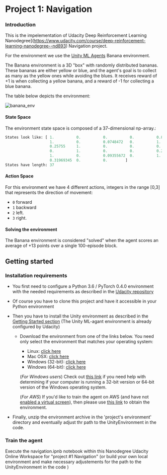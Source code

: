 # Project 1: Navigation

### Introduction

This is the impelementation of Udacity Deep Reinforcement Learning Nanodegree](https://www.udacity.com/course/deep-reinforcement-learning-nanodegree--nd893)   Navigation project. 

For the environment we use the [Unity ML Agents](https://github.com/Unity-Technologies/ml-agents) Banana environment.

The Banana environment is a 3D "box" with randomly distributed bananas.  These bananas are either yellow or blue, and the agent's goal is to collect as many as the yellow ones while avoiding the blues. It receives reward of +1 is when collecting a yellow banana, and a reward of -1 for collecting a blue banana.

The table below depicts the environment:

![banana_env](env.gif)



#### State Space

The environment state space is composed of a 37-dimensional np-array.:

```python
States look like: [ 1.          0.          0.          0.          0.84408134  0.          0.
                    1.          0.          0.0748472   0.          1.          0.          0.
                    0.25755     1.          0.          0.          0.          0.74177343
                    0.          1.          0.          0.          0.25854847  0.          0.
                    1.          0.          0.09355672  0.          1.          0.          0.
                    0.31969345  0.          0.        ]
States have length: 37
```


#### Action Space

For this environment we have 4 different actions, integers in the range [0,3] that represents the direction of movement:

- `0` forward
- `1` backward
- `2` left.
- `3` right.

#### Solving the environment

The Banana environment is considered "solved" when the agent scores an average of +13 points over a single 100-episode block.


## Getting started

### Installation requirements

- You first need to configure a Python 3.6 / PyTorch 0.4.0 environment with the needed requirements as described in the [Udacity repository](https://github.com/udacity/deep-reinforcement-learning#dependencies)
- Of course you have to clone this project and have it accessible in your Python environment
- Then you have to install the Unity environment as described in the [Getting Started section](https://github.com/udacity/deep-reinforcement-learning/blob/master/p1_navigation/README.md) (The Unity ML-agant environment is already configured by Udacity)

  - Download the environment from one of the links below.  You need only select the environment that matches your operating system:
    - Linux: [click here](https://s3-us-west-1.amazonaws.com/udacity-drlnd/P1/Banana/Banana_Linux.zip)
    - Mac OSX: [click here](https://s3-us-west-1.amazonaws.com/udacity-drlnd/P1/Banana/Banana.app.zip)
    - Windows (32-bit): [click here](https://s3-us-west-1.amazonaws.com/udacity-drlnd/P1/Banana/Banana_Windows_x86.zip)
    - Windows (64-bit): [click here](https://s3-us-west-1.amazonaws.com/udacity-drlnd/P1/Banana/Banana_Windows_x86_64.zip)
    
    (_For Windows users_) Check out [this link](https://support.microsoft.com/en-us/help/827218/how-to-determine-whether-a-computer-is-running-a-32-bit-version-or-64) if you need help with determining if your computer is running a 32-bit version or 64-bit version of the Windows operating system.

    (_For AWS_) If you'd like to train the agent on AWS (and have not [enabled a virtual screen](https://github.com/Unity-Technologies/ml-agents/blob/master/docs/Training-on-Amazon-Web-Service.md)), then please use [this link](https://s3-us-west-1.amazonaws.com/udacity-drlnd/P1/Banana/Banana_Linux_NoVis.zip) to obtain the environment.


- Finally, unzip the environment archive in the 'project's environment' directory and eventually adjust thr path to the UnityEnvironment in the code.

### Train the agent
    
Execute the navigation.ipnb notebook within this Nanodegree Udacity Online Workspace for "project #1  Navigation" (or build your own local environment and make necessary adjustements for the path to the UnityEnvironment in the code )
